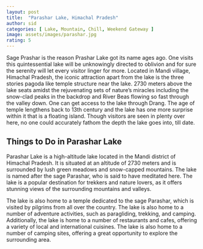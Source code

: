 ```yaml
---
layout: post
title:  "Parashar Lake, Himachal Pradesh"
author: sid
categories: [ Lake, Mountain, Chill, Weekend Gateway ]
image: assets/images/parashar.jpg
rating: 5
---
```

Sage Prashar is the reason Prashar Lake got its name ages ago. One visits this quintessential lake will be unknowingly directed to oblivion and for sure the serenity will let every visitor linger for more. Located in Mandi village, Himachal Pradesh, the iconic attraction apart from the lake is the three stories pagoda like temple structure near the lake. 2730 meters above the lake seats amidst the rejuvenating sets of nature’s miracles including the snow-clad peaks in the backdrop and River Beas flowing so fast through the valley down. One can get access to the lake through Drang. The age of temple lengthens back to 13th century and the lake has one more surprise within it that is a floating island. Though visitors are seen in plenty over here, no one could accurately fathom the depth the lake goes into, till date.

<h2>Things to Do in Parashar Lake</h2>

Parashar Lake is a high-altitude lake located in the Mandi district of Himachal Pradesh. It is situated at an altitude of 2730 meters and is surrounded by lush green meadows and snow-capped mountains. The lake is named after the sage Parashar, who is said to have meditated here. The lake is a popular destination for trekkers and nature lovers, as it offers stunning views of the surrounding mountains and valleys. 

The lake is also home to a temple dedicated to the sage Parashar, which is visited by pilgrims from all over the country. The lake is also home to a number of adventure activities, such as paragliding, trekking, and camping. Additionally, the lake is home to a number of restaurants and cafes, offering a variety of local and international cuisines. The lake is also home to a number of camping sites, offering a great opportunity to explore the surrounding area.


<div class="pa-carousel-widget" style="width:100%; height:480px; display:none;"
  data-link="https://www.thrillophilia.com/attractions/prashar-lake"
  data-title="Parashar Lake, Himachal Pradesh"
  data-description="Lake, Mountain, Chill, Weekend Gateway"
  data-delay="3">
  <object data="https://lh3.googleusercontent.com/NqrD4E_RVfD15AWlpj7EgMGARDNG75XmuFhtfG4ImWUH5eSFPPmmV6DxU85TwwslO8VAHiwbzbFNJ9MjaEMdNmDYgyRUB5R8xD0vYZMYgfjyJ9SFh2jStDYppLnui0V81szNUs3amas=w1920-h1080"></object>
  <object data="https://lh3.googleusercontent.com/AXKKiQ9Lq3Xcg0bTdwLtOYVgSJXnBCLu3FkGnsRbuVV777XYG6Xmt7UjI2nF7d3xr4jyXY0mwUixPuYefUCPf7hOKl2e3Ep-bdA63rARDT-dU4_hsVk1XSkG1CLc-IlV6XOEwO0-WLc=w1920-h1080"></object>
  <object data="https://lh3.googleusercontent.com/it1Kdi1BE6Gs0eHCQ0c04bkUQI-o0e8Zn92tksxrVqEZSBJgwshKgPHOMnXVEmVBGS17t_d1puuAzfypE_t2uzmTWHrQocn7E48qktbSPe_tbEJYQxcVQgtBxZAdlqFys1u_aS05npE=w1920-h1080"></object>
  <object data="https://lh3.googleusercontent.com/OunYVNI375KlaGCrKrxpiqZjemRLPUfB1hZ68Xibb6r4Isd3Q6_51lGdJqzmiyEsrt_2Q9GKaHhMSEsCyYMjaCXK52jRR42Ln44km-5Z62Fc4Y_-EQDEthl_nl_G0dBU92JlBDrcNCo=w1920-h1080"></object>
  <object data="https://lh3.googleusercontent.com/Xmq1ZYd8kzM5dfAuqSEzCJjw1HGW8Uvd08kdg7BqbB8Aygs3R8wQvDrI6vFwlN1IR6-eMiaAakNvBJAWy0Keakv4TkXh9bNhhF0_391o-7Nz2GOGA0Vo5OBjcp1KMlTdTiveba3vD4I=w1920-h1080"></object>
  <object data="https://lh3.googleusercontent.com/A5OCXnsfdCrKtZ6z7jczBdrviplcYXlApYvM35_WlXbn2lDcv5SlMUlF4br3og8Q_C-RJwjwU3Oz_SQN0K1N5LRDm3YCIHGGdWC-9J6UH2-2Q5MrMnxDxbxgt1mvytB3jMxfdfIwOFI=w1920-h1080"></object>
  <object data="https://lh3.googleusercontent.com/YjhYafatNCrNooyVl2ZWC8AKEflWK4sPYkhCVwxGbFKgB1tymMKqmVuaaEyVzkIPJDXg3HSUQm-lpoaxYNcIH8w3DH_MjnUpiWsLyijkXvlCyJ5h1JwqNNSJK4n6vqtPqfJAqgT9svU=w1920-h1080"></object>
  <object data="https://lh3.googleusercontent.com/u0XWa731OxLXyAp2IqU8MfSZFFWZoWYW3YokuITCo56RIV1KjEmlgFXrVZZ-3nHVV9XJv9mv2vw3XBKGgYja1DSzT1XHkh-TN8vyrNdeDr9TN0zqwpjXNlA-NEtmEgze0nbrv0cx4Gs=w1920-h1080"></object>
</div>
